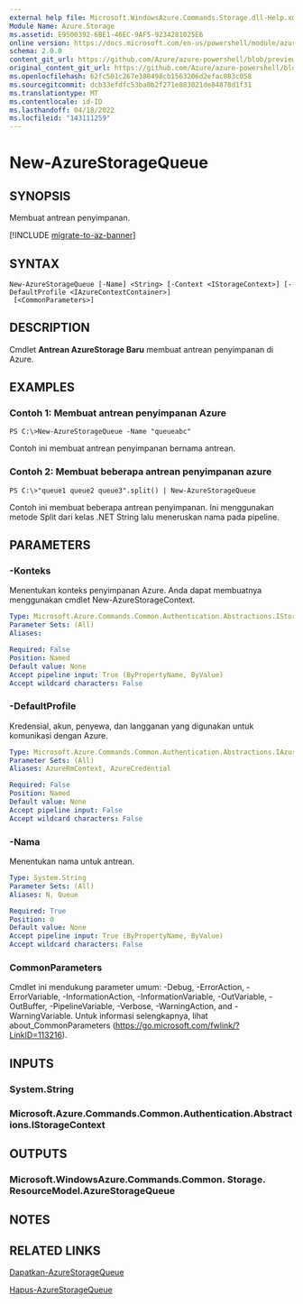 ```yaml
---
external help file: Microsoft.WindowsAzure.Commands.Storage.dll-Help.xml
Module Name: Azure.Storage
ms.assetid: E9500392-6BE1-46EC-9AF5-9234281025E6
online version: https://docs.microsoft.com/en-us/powershell/module/azure.storage/new-azurestoragequeue
schema: 2.0.0
content_git_url: https://github.com/Azure/azure-powershell/blob/preview/src/Storage/Commands.Storage/help/New-AzureStorageQueue.md
original_content_git_url: https://github.com/Azure/azure-powershell/blob/preview/src/Storage/Commands.Storage/help/New-AzureStorageQueue.md
ms.openlocfilehash: 62fc501c267e388498cb1563206d2efac083c058
ms.sourcegitcommit: dcb33efdfc53ba0b2f271e883021de84878d1f31
ms.translationtype: MT
ms.contentlocale: id-ID
ms.lasthandoff: 04/18/2022
ms.locfileid: "143111259"
---
```

# New-AzureStorageQueue

## SYNOPSIS
Membuat antrean penyimpanan.

[!INCLUDE [migrate-to-az-banner](../../includes/migrate-to-az-banner.md)]

## SYNTAX

```
New-AzureStorageQueue [-Name] <String> [-Context <IStorageContext>] [-DefaultProfile <IAzureContextContainer>]
 [<CommonParameters>]
```

## DESCRIPTION
Cmdlet **Antrean AzureStorage Baru** membuat antrean penyimpanan di Azure.

## EXAMPLES

### Contoh 1: Membuat antrean penyimpanan Azure
```
PS C:\>New-AzureStorageQueue -Name "queueabc"
```

Contoh ini membuat antrean penyimpanan bernama antrean.

### Contoh 2: Membuat beberapa antrean penyimpanan azure
```
PS C:\>"queue1 queue2 queue3".split() | New-AzureStorageQueue
```

Contoh ini membuat beberapa antrean penyimpanan.
Ini menggunakan metode Split dari kelas .NET String lalu meneruskan nama pada pipeline.

## PARAMETERS

### -Konteks
Menentukan konteks penyimpanan Azure.
Anda dapat membuatnya menggunakan cmdlet New-AzureStorageContext.

```yaml
Type: Microsoft.Azure.Commands.Common.Authentication.Abstractions.IStorageContext
Parameter Sets: (All)
Aliases:

Required: False
Position: Named
Default value: None
Accept pipeline input: True (ByPropertyName, ByValue)
Accept wildcard characters: False
```

### -DefaultProfile
Kredensial, akun, penyewa, dan langganan yang digunakan untuk komunikasi dengan Azure.

```yaml
Type: Microsoft.Azure.Commands.Common.Authentication.Abstractions.IAzureContextContainer
Parameter Sets: (All)
Aliases: AzureRmContext, AzureCredential

Required: False
Position: Named
Default value: None
Accept pipeline input: False
Accept wildcard characters: False
```

### -Nama
Menentukan nama untuk antrean.

```yaml
Type: System.String
Parameter Sets: (All)
Aliases: N, Queue

Required: True
Position: 0
Default value: None
Accept pipeline input: True (ByPropertyName, ByValue)
Accept wildcard characters: False
```

### CommonParameters
Cmdlet ini mendukung parameter umum: -Debug, -ErrorAction, -ErrorVariable, -InformationAction, -InformationVariable, -OutVariable, -OutBuffer, -PipelineVariable, -Verbose, -WarningAction, and -WarningVariable. Untuk informasi selengkapnya, lihat about_CommonParameters (https://go.microsoft.com/fwlink/?LinkID=113216).

## INPUTS

### System.String

### Microsoft.Azure.Commands.Common.Authentication.Abstractions.IStorageContext

## OUTPUTS

### Microsoft.WindowsAzure.Commands.Common. Storage. ResourceModel.AzureStorageQueue

## NOTES

## RELATED LINKS

[Dapatkan-AzureStorageQueue](./Get-AzureStorageQueue.md)

[Hapus-AzureStorageQueue](./Remove-AzureStorageQueue.md)


